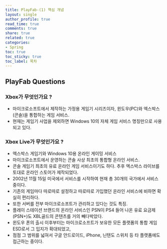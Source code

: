 ```yaml
---
title: PlayFab-(1) 핵심 개념
layout: single
author_profile: true
read_time: true
comments: true
share: true
related: true
categories:
- Spring
toc: true
toc_sticky: true
toc_label: 목차
---
```


## PlayFab Questions
### Xbox가 무엇인가요 ?
- 마이크로소프트에서 제작하는 가정용 게임기 시리즈이자, 윈도우(PC)와 엑스박스(콘솔)을 통합하는 게임 서비스.
-  현재는 게임기 사업을 제외하면 Windows 10의 자체 게임 서비스 명칭만으로 사용되고 있다.

### Xbox Live가 무엇인가요 ?
- 엑스박스 게임기와 Windows 10용 온라인 게이밍 서비스
- 마이크로소프트에서 운영하는 콘솔 사상 최초의 통합형 온라인 서비스. 
- 콘솔 게임기 최초의 유료 온라인 게임 서비스이기도 하다. 추후 엑스박스 라이브를 토대로 온라인 스토어가 제작되었다.
- 2002년 11월 15일 미국에서 서비스를 시작하여 현재 총 30개의 국가에서 서비스 중이다. 
- 기존의 게임마다 따로따로 설정하고 따로따로 가입했던 온라인 서비스에 비하면 확실히 편리하다. 
- 또한 서버를 전부 마이크로소프트가 관리하고 있다는 것도 특징.
- 플레이 스테이션 브랜드의 온라인 서비스인 PSN이 PS4 들어 나온 유료 요금제(PSN+)도 XBL골드의 콘텐츠를 거의 빼다박았다.
- 윈도우 폰의 출시 이후부터는 마이크로소프트가 보유한 모든 플랫폼의 통합 게임 ESD로서 그 입지가 확대되었고, 
- 점점 그 범위를 넓혀서 구글 안드로이드, iPhone, 닌텐도 스위치 등 타 플랫폼에도 접근하는 중이다.